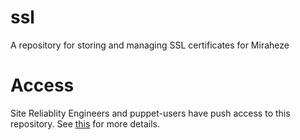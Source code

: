 # ssl
A repository for storing and managing SSL certificates for Miraheze

# Access

Site Reliablity Engineers and puppet-users have push access to this repository. See [this](https://meta.miraheze.org/wiki/Tech:SSL_certificates) for more details.
